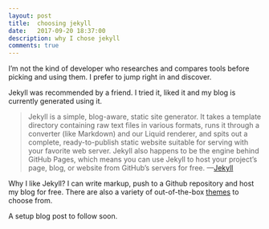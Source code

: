 ```yaml
---
layout: post
title:  choosing jekyll
date:   2017-09-20 18:37:00
description: why I chose jekyll
comments: true
---
```

I’m not the kind of developer who researches and compares tools before picking and using them. I prefer to jump right in and discover.

Jekyll was recommended by a friend. I tried it, liked it and my blog is currently generated using it.

<blockquote>
Jekyll is a simple, blog-aware, static site generator. It takes a template directory containing raw text files in various formats, runs it through a converter (like Markdown) and our Liquid renderer, and spits out a complete, ready-to-publish static website suitable for serving with your favorite web server. Jekyll also happens to be the engine behind GitHub Pages, which means you can use Jekyll to host your project’s page, blog, or website from GitHub’s servers for free.
	—<a href="https://jekyllrb.com/docs/home/">Jekyll</a> 
</blockquote>

Why I like Jekyll? I can write markup, push to a Github repository and host my blog for free. There are also a variety of out-of-the-box <a href="http://jekyllthemes.org/">themes</a> to choose from.

A setup blog post to follow soon.
